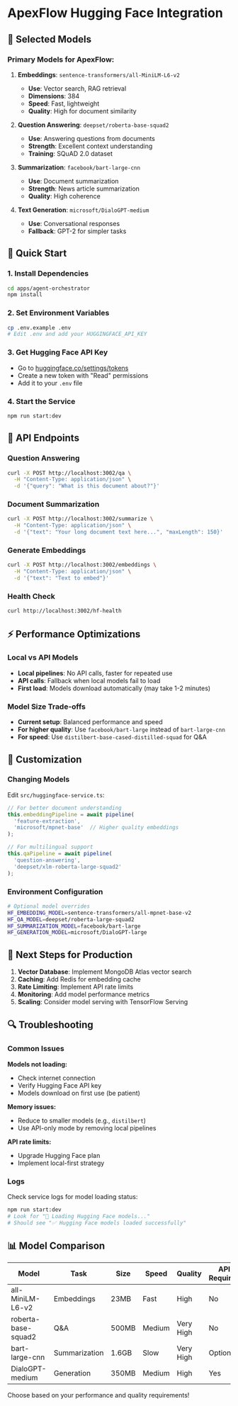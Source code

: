 # ApexFlow Hugging Face Integration

## 🤖 Selected Models

### **Primary Models for ApexFlow:**

1. **Embeddings**: `sentence-transformers/all-MiniLM-L6-v2`
   - **Use**: Vector search, RAG retrieval
   - **Dimensions**: 384
   - **Speed**: Fast, lightweight
   - **Quality**: High for document similarity

2. **Question Answering**: `deepset/roberta-base-squad2`
   - **Use**: Answering questions from documents
   - **Strength**: Excellent context understanding
   - **Training**: SQuAD 2.0 dataset

3. **Summarization**: `facebook/bart-large-cnn`
   - **Use**: Document summarization
   - **Strength**: News article summarization
   - **Quality**: High coherence

4. **Text Generation**: `microsoft/DialoGPT-medium`
   - **Use**: Conversational responses
   - **Fallback**: GPT-2 for simpler tasks

## 🚀 Quick Start

### 1. Install Dependencies
```bash
cd apps/agent-orchestrator
npm install
```

### 2. Set Environment Variables
```bash
cp .env.example .env
# Edit .env and add your HUGGINGFACE_API_KEY
```

### 3. Get Hugging Face API Key
- Go to [huggingface.co/settings/tokens](https://huggingface.co/settings/tokens)
- Create a new token with "Read" permissions
- Add it to your `.env` file

### 4. Start the Service
```bash
npm run start:dev
```

## 📡 API Endpoints

### Question Answering
```bash
curl -X POST http://localhost:3002/qa \
  -H "Content-Type: application/json" \
  -d '{"query": "What is this document about?"}'
```

### Document Summarization
```bash
curl -X POST http://localhost:3002/summarize \
  -H "Content-Type: application/json" \
  -d '{"text": "Your long document text here...", "maxLength": 150}'
```

### Generate Embeddings
```bash
curl -X POST http://localhost:3002/embeddings \
  -H "Content-Type: application/json" \
  -d '{"text": "Text to embed"}'
```

### Health Check
```bash
curl http://localhost:3002/hf-health
```

## ⚡ Performance Optimizations

### Local vs API Models
- **Local pipelines**: No API calls, faster for repeated use
- **API calls**: Fallback when local models fail to load
- **First load**: Models download automatically (may take 1-2 minutes)

### Model Size Trade-offs
- **Current setup**: Balanced performance and speed
- **For higher quality**: Use `facebook/bart-large` instead of `bart-large-cnn`
- **For speed**: Use `distilbert-base-cased-distilled-squad` for Q&A

## 🔧 Customization

### Changing Models
Edit `src/huggingface-service.ts`:

```typescript
// For better document understanding
this.embeddingPipeline = await pipeline(
  'feature-extraction',
  'microsoft/mpnet-base'  // Higher quality embeddings
);

// For multilingual support
this.qaPipeline = await pipeline(
  'question-answering',
  'deepset/xlm-roberta-large-squad2'
);
```

### Environment Configuration
```bash
# Optional model overrides
HF_EMBEDDING_MODEL=sentence-transformers/all-mpnet-base-v2
HF_QA_MODEL=deepset/roberta-large-squad2
HF_SUMMARIZATION_MODEL=facebook/bart-large
HF_GENERATION_MODEL=microsoft/DialoGPT-large
```

## 🎯 Next Steps for Production

1. **Vector Database**: Implement MongoDB Atlas vector search
2. **Caching**: Add Redis for embedding cache
3. **Rate Limiting**: Implement API rate limits
4. **Monitoring**: Add model performance metrics
5. **Scaling**: Consider model serving with TensorFlow Serving

## 🔍 Troubleshooting

### Common Issues

**Models not loading:**
- Check internet connection
- Verify Hugging Face API key
- Models download on first use (be patient)

**Memory issues:**
- Reduce to smaller models (e.g., `distilbert`)
- Use API-only mode by removing local pipelines

**API rate limits:**
- Upgrade Hugging Face plan
- Implement local-first strategy

### Logs
Check service logs for model loading status:
```bash
npm run start:dev
# Look for "🤖 Loading Hugging Face models..."
# Should see "✅ Hugging Face models loaded successfully"
```

## 📊 Model Comparison

| Model | Task | Size | Speed | Quality | API Required |
|-------|------|------|-------|---------|--------------|
| all-MiniLM-L6-v2 | Embeddings | 23MB | Fast | High | No |
| roberta-base-squad2 | Q&A | 500MB | Medium | Very High | No |
| bart-large-cnn | Summarization | 1.6GB | Slow | Very High | Optional |
| DialoGPT-medium | Generation | 350MB | Medium | High | Yes |

Choose based on your performance and quality requirements!
